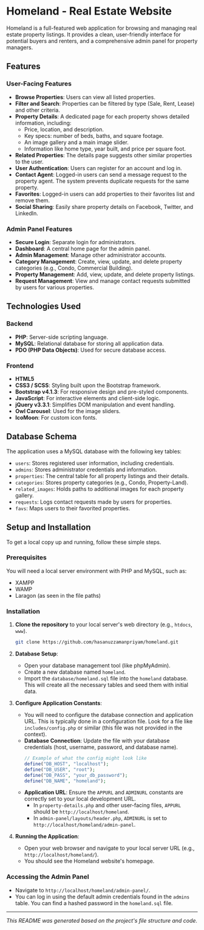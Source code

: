 # Homeland - Real Estate Website

Homeland is a full-featured web application for browsing and managing real estate property listings. It provides a clean, user-friendly interface for potential buyers and renters, and a comprehensive admin panel for property managers.

## Features

### User-Facing Features

- **Browse Properties**: Users can view all listed properties.
- **Filter and Search**: Properties can be filtered by type (Sale, Rent, Lease) and other criteria.
- **Property Details**: A dedicated page for each property shows detailed information, including:
  - Price, location, and description.
  - Key specs: number of beds, baths, and square footage.
  - An image gallery and a main image slider.
  - Information like home type, year built, and price per square foot.
- **Related Properties**: The details page suggests other similar properties to the user.
- **User Authentication**: Users can register for an account and log in.
- **Contact Agent**: Logged-in users can send a message request to the property agent. The system prevents duplicate requests for the same property.
- **Favorites**: Logged-in users can add properties to their favorites list and remove them.
- **Social Sharing**: Easily share property details on Facebook, Twitter, and LinkedIn.

### Admin Panel Features

- **Secure Login**: Separate login for administrators.
- **Dashboard**: A central home page for the admin panel.
- **Admin Management**: Manage other administrator accounts.
- **Category Management**: Create, view, update, and delete property categories (e.g., Condo, Commercial Building).
- **Property Management**: Add, view, update, and delete property listings.
- **Request Management**: View and manage contact requests submitted by users for various properties.

## Technologies Used

### Backend
- **PHP**: Server-side scripting language.
- **MySQL**: Relational database for storing all application data.
- **PDO (PHP Data Objects)**: Used for secure database access.

### Frontend
- **HTML5**
- **CSS3 / SCSS**: Styling built upon the Bootstrap framework.
- **Bootstrap v4.1.3**: For responsive design and pre-styled components.
- **JavaScript**: For interactive elements and client-side logic.
- **jQuery v3.3.1**: Simplifies DOM manipulation and event handling.
- **Owl Carousel**: Used for the image sliders.
- **IcoMoon**: For custom icon fonts.

## Database Schema

The application uses a MySQL database with the following key tables:

- `users`: Stores registered user information, including credentials.
- `admins`: Stores administrator credentials and information.
- `properties`: The central table for all property listings and their details.
- `categories`: Stores property categories (e.g., Condo, Property-Land).
- `related_images`: Holds paths to additional images for each property gallery.
- `requests`: Logs contact requests made by users for properties.
- `favs`: Maps users to their favorited properties.

## Setup and Installation

To get a local copy up and running, follow these simple steps.

### Prerequisites

You will need a local server environment with PHP and MySQL, such as:
- XAMPP
- WAMP
- Laragon (as seen in the file paths)

### Installation

1.  **Clone the repository** to your local server's web directory (e.g., `htdocs`, `www`).
    ```sh
    git clone https://github.com/hasanuzzamanpriyam/homeland.git
    ```

2.  **Database Setup**:
    - Open your database management tool (like phpMyAdmin).
    - Create a new database named `homeland`.
    - Import the `database/homeland.sql` file into the `homeland` database. This will create all the necessary tables and seed them with initial data.

3.  **Configure Application Constants**:
    - You will need to configure the database connection and application URL. This is typically done in a configuration file. Look for a file like `includes/config.php` or similar (this file was not provided in the context).
    - **Database Connection**: Update the file with your database credentials (host, username, password, and database name).
      ```php
      // Example of what the config might look like
      define("DB_HOST", "localhost");
      define("DB_USER", "root");
      define("DB_PASS", "your_db_password");
      define("DB_NAME", "homeland");
      ```
    - **Application URL**: Ensure the `APPURL` and `ADMINURL` constants are correctly set to your local development URL.
      - In `property-details.php` and other user-facing files, `APPURL` should be `http://localhost/homeland`.
      - In `admin-panel/layouts/header.php`, `ADMINURL` is set to `http://localhost/homeland/admin-panel`.

4.  **Running the Application**:
    - Open your web browser and navigate to your local server URL (e.g., `http://localhost/homeland/`).
    - You should see the Homeland website's homepage.

### Accessing the Admin Panel

- Navigate to `http://localhost/homeland/admin-panel/`.
- You can log in using the default admin credentials found in the `admins` table. You can find a hashed password in the `homeland.sql` file.

---

*This README was generated based on the project's file structure and code.*